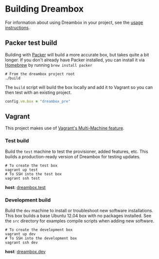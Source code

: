 Building Dreambox
=================

For information about using Dreambox in your project, see the [usage instructions](README.md#usage).

## Packer test build

Building with [Packer](https://www.packer.io/) will build a more accurate box, but takes quite a bit longer. If you don't already have Packer installed, you can install it via [Homebrew](http://brew.sh/) by running `brew install packer`

```shell
# From the dreambox project root
./build
```

The `build` script will build the box locally and add it to Vagrant so you can then test with an existing project.

```ruby
config.vm.box = "dreambox_pre"
```

## Vagrant

This project makes use of [Vagrant's Multi-Machine feature](https://www.vagrantup.com/docs/multi-machine/).

### Test build

Build the `test` machine to test the provisioner, added features, etc. This builds a production-ready version of Dreambox for testing updates.

```shell
# To create the test box
vagrant up test
# To SSH into the test box
vagrant ssh test
```

**host**: [dreambox.test](http://dreambox.test)

### Development build

Build the `dev` machine to install or troubleshoot new software installations. This box builds a base Ubuntu 12.04 box with no packages installed. See the `src` directory for examples compile scripts when adding new software.

```shell
# To create the development box
vagrant up dev
# To SSH into the development box
vagrant ssh dev
```

**host**: [dreambox.dev](http://dreambox.dev)
